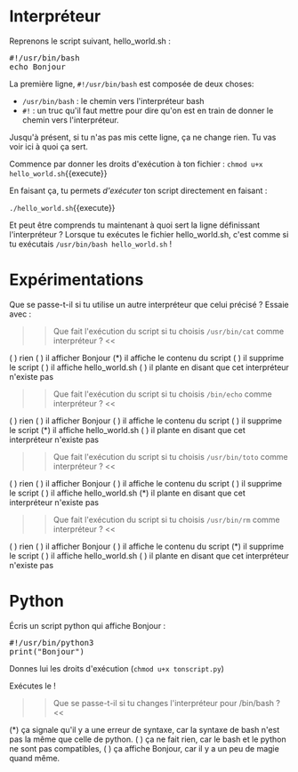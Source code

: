 # Interpréteur

Reprenons le script suivant, hello_world.sh :

<pre class="file" data-filename="hello_world.sh" data-target="replace">
#!/usr/bin/bash
echo Bonjour
</pre>

La première ligne, `#!/usr/bin/bash` est composée de deux choses:
* `/usr/bin/bash` : le chemin vers l'interpréteur bash
* `#!` : un truc qu'il faut mettre pour dire qu'on est en train de donner le chemin vers l'interpréteur.

Jusqu'à présent, si tu n'as pas mis cette ligne, ça ne change rien.
Tu vas voir ici à quoi ça sert.

Commence par donner les droits d'exécution à ton fichier :
`chmod u+x hello_world.sh`{{execute}}

En faisant ça, tu permets *d'exécuter* ton script directement en faisant :

`./hello_world.sh`{{execute}}

Et peut être comprends tu maintenant à quoi sert la ligne définissant l'interpréteur ?
Lorsque tu exécutes le fichier hello_world.sh, c'est comme si tu exécutais `/usr/bin/bash hello_world.sh` !

# Expérimentations

Que se passe-t-il si tu utilise un autre interpréteur que celui précisé ?
Essaie avec :

>> Que fait l'exécution du script si tu choisis `/usr/bin/cat` comme interpréteur ? <<

( ) rien
( ) il afficher Bonjour
(*) il affiche le contenu du script
( ) il supprime le script
( ) il affiche hello_world.sh
( ) il plante en disant que cet interpréteur n'existe pas

>> Que fait l'exécution du script si tu choisis `/bin/echo` comme interpréteur ? <<

( ) rien
( ) il afficher Bonjour
( ) il affiche le contenu du script
( ) il supprime le script
(*) il affiche hello_world.sh
( ) il plante en disant que cet interpréteur n'existe pas

>> Que fait l'exécution du script si tu choisis `/usr/bin/toto` comme interpréteur ? <<

( ) rien
( ) il afficher Bonjour
( ) il affiche le contenu du script
( ) il supprime le script
( ) il affiche hello_world.sh
(*) il plante en disant que cet interpréteur n'existe pas

>> Que fait l'exécution du script si tu choisis `/usr/bin/rm` comme interpréteur ? <<

( ) rien
( ) il afficher Bonjour
( ) il affiche le contenu du script
(*) il supprime le script
( ) il affiche hello_world.sh
( ) il plante en disant que cet interpréteur n'existe pas


# Python

Écris un script python qui affiche Bonjour :

<pre class="python">
#!/usr/bin/python3
print("Bonjour")
</pre>

Donnes lui les droits d'exécution (`chmod u+x tonscript.py`)

Exécutes le !

>> Que se passe-t-il si tu changes l'interpréteur pour /bin/bash ? <<

(*) ça signale qu'il y a une erreur de syntaxe, car la syntaxe de bash n'est pas la même que celle de python.
( ) ça ne fait rien, car le bash et le python ne sont pas compatibles,
( ) ça affiche Bonjour, car il y a un peu de magie quand même.
